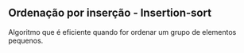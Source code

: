 ## Ordenação por inserção - Insertion-sort
  
Algoritmo que é eficiente quando for ordenar um grupo de elementos pequenos.  
  
